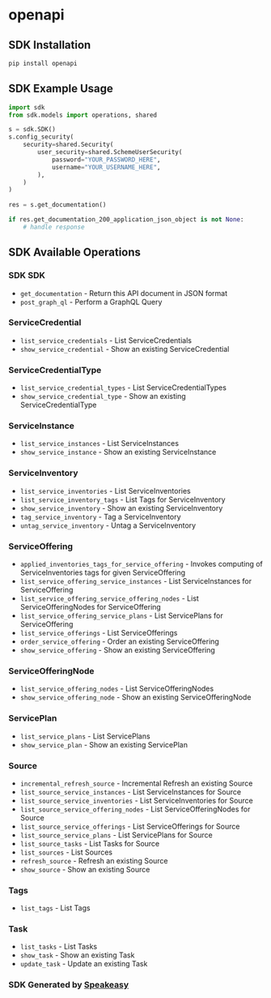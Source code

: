 # openapi

<!-- Start SDK Installation -->
## SDK Installation

```bash
pip install openapi
```
<!-- End SDK Installation -->

## SDK Example Usage
<!-- Start SDK Example Usage -->
```python
import sdk
from sdk.models import operations, shared

s = sdk.SDK()
s.config_security(
    security=shared.Security(
        user_security=shared.SchemeUserSecurity(
            password="YOUR_PASSWORD_HERE",
            username="YOUR_USERNAME_HERE",
        ),
    )
)
    
res = s.get_documentation()

if res.get_documentation_200_application_json_object is not None:
    # handle response
```
<!-- End SDK Example Usage -->

<!-- Start SDK Available Operations -->
## SDK Available Operations

### SDK SDK

* `get_documentation` - Return this API document in JSON format
* `post_graph_ql` - Perform a GraphQL Query

### ServiceCredential

* `list_service_credentials` - List ServiceCredentials
* `show_service_credential` - Show an existing ServiceCredential

### ServiceCredentialType

* `list_service_credential_types` - List ServiceCredentialTypes
* `show_service_credential_type` - Show an existing ServiceCredentialType

### ServiceInstance

* `list_service_instances` - List ServiceInstances
* `show_service_instance` - Show an existing ServiceInstance

### ServiceInventory

* `list_service_inventories` - List ServiceInventories
* `list_service_inventory_tags` - List Tags for ServiceInventory
* `show_service_inventory` - Show an existing ServiceInventory
* `tag_service_inventory` - Tag a ServiceInventory
* `untag_service_inventory` - Untag a ServiceInventory

### ServiceOffering

* `applied_inventories_tags_for_service_offering` - Invokes computing of ServiceInventories tags for given ServiceOffering
* `list_service_offering_service_instances` - List ServiceInstances for ServiceOffering
* `list_service_offering_service_offering_nodes` - List ServiceOfferingNodes for ServiceOffering
* `list_service_offering_service_plans` - List ServicePlans for ServiceOffering
* `list_service_offerings` - List ServiceOfferings
* `order_service_offering` - Order an existing ServiceOffering
* `show_service_offering` - Show an existing ServiceOffering

### ServiceOfferingNode

* `list_service_offering_nodes` - List ServiceOfferingNodes
* `show_service_offering_node` - Show an existing ServiceOfferingNode

### ServicePlan

* `list_service_plans` - List ServicePlans
* `show_service_plan` - Show an existing ServicePlan

### Source

* `incremental_refresh_source` - Incremental Refresh an existing Source
* `list_source_service_instances` - List ServiceInstances for Source
* `list_source_service_inventories` - List ServiceInventories for Source
* `list_source_service_offering_nodes` - List ServiceOfferingNodes for Source
* `list_source_service_offerings` - List ServiceOfferings for Source
* `list_source_service_plans` - List ServicePlans for Source
* `list_source_tasks` - List Tasks for Source
* `list_sources` - List Sources
* `refresh_source` -  Refresh an existing Source
* `show_source` - Show an existing Source

### Tags

* `list_tags` - List Tags

### Task

* `list_tasks` - List Tasks
* `show_task` - Show an existing Task
* `update_task` - Update an existing Task

<!-- End SDK Available Operations -->

### SDK Generated by [Speakeasy](https://docs.speakeasyapi.dev/docs/using-speakeasy/client-sdks)
